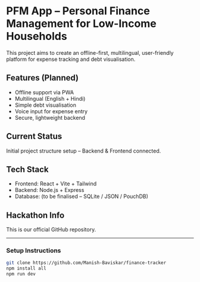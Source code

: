 # PFM App – Personal Finance Management for Low-Income Households

This project aims to create an offline-first, multilingual, user-friendly platform for expense tracking and debt visualisation.

## Features (Planned)
- Offline support via PWA
- Multilingual (English + Hindi)
- Simple debt visualisation
- Voice input for expense entry
- Secure, lightweight backend

## Current Status
Initial project structure setup – Backend & Frontend connected.

## Tech Stack
- Frontend: React + Vite + Tailwind
- Backend: Node.js + Express
- Database: (to be finalised – SQLite / JSON / PouchDB)

## Hackathon Info
This is our official GitHub repository.

---

### Setup Instructions
```bash
git clone https://github.com/Manish-Baviskar/finance-tracker
npm install all
npm run dev
